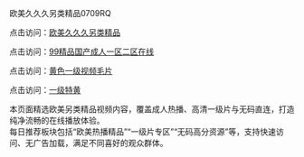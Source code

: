 欧美久久久另类精品0709RQ

点击访问：<a href="https://heiliaowzu4ur.pages.dev/">欧美久久久另类精品</a>

点击访问：<a href="https://heiliaozj3tjd.pages.dev/">99精品国产成人一区二区在线</a>

点击访问：<a href="https://heiliaoe8ajia.pages.dev/">黄色一级视频毛片</a>

点击访问：<a href="https://heiliaoxqkkct.pages.dev/">一级特黄</a>

本页面精选欧美另类精品视频内容，覆盖成人热播、高清一级片与无码直连，打造纯净流畅的在线播放体验。  
每日推荐板块包括“欧美热播精品”“一级片专区”“无码高分资源”等，支持快速访问、无广告加载，满足不同喜好的观众群体。

<span style="display:none;">[Canonical link](https://github.com/R20250709/So6 ）</span>
